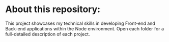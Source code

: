# About this repository:

This project showcases my technical skills in developing Front-end and Back-end applications within the Node environment. Open each folder for a full-detailed description of each project.
